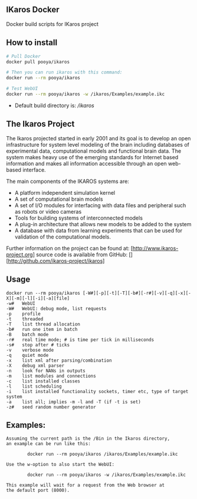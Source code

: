 ## IKaros Docker
Docker build scripts for IKaros project

## How to install
```bash
# Pull Docker
docker pull pooya/ikaros

# Then you can run ikaros with this command:
docker run --rm pooya/ikaros

# Test WebUI
docker run --rm pooya/ikaros -w /ikaros/Examples/example.ikc
```

- Default build directory is: _/ikaros_

## The Ikaros Project

The Ikaros projected started in early 2001 and its goal is to develop an open infrastructure for system level modeling of the brain including databases of experimental data, computational models and functional brain data. The system makes heavy use of the emerging standards for Internet based information and makes all information accessible through an open web-based interface.

The main components of the IKAROS systems are:

-  A platform independent simulation kernel
-  A set of computational brain models
-  A set of I/O modules for interfacing with data files and peripheral such as robots or video cameras
-  Tools for building systems of interconnected models
-  A plug-in architecture that allows new models to be added to the system
-  A database with data from learning experiments that can be used for validation of the computational models.

Further information on the project can be found at: [http://www.ikaros-project.org]
source code is available from GitHub: [][http://github.com/ikaros-project/ikaros]


## Usage
```
docker run --rm pooya/ikaros [-W#][-p][-t][-T][-b#][-r#][-v][-q][-x][-X][-m][-l][-i][-a][file]
-w#   WebUI
-W#   WebUI: debug mode, list requests
-p    profile
-t    threaded
-T    list thread allocation
-b#   run one item in batch
-B    batch mode
-r#   real time mode; # is time per tick in milliseconds
-s#   stop after # ticks
-v    verbose mode
-q    quiet mode
-x    list xml after parsing/combination
-X    debug xml parser
-n    look for NANs in outputs
-m    list modules and connections
-c    list installed classes
-l    list scheduling
-i    list installed functionality sockets, timer etc, type of target system
-a    list all; implies -m -l and -T (if -t is set)
-z#   seed random number generator
```

## Examples:
```
Assuming the current path is the /Bin in the Ikaros directory,
an example can be run like this:

        docker run --rm pooya/ikaros /ikaros/Examples/example.ikc

Use the w-option to also start the WebUI:

        docker run --rm pooya/ikaros -w /ikaros/Examples/example.ikc

This example will wait for a request from the Web browser at
the default port (8000).
```

